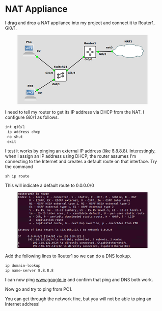 # NAT Appliance

I drag and drop a NAT appliance into my project and connect it to Router1, Gi0/1.

<figure><img src="../../.gitbook/assets/image (3) (1).png" alt=""><figcaption></figcaption></figure>

I need to tell my router to get its IP address via DHCP from the NAT. I configure Gi0/1 as follows.

```
int gi0/1
 ip address dhcp
 no shut
 exit
```

I test it works by pinging an external IP address (like 8.8.8.8). Interestingly, when I assign an IP address using DHCP, the router assumes I'm connecting to the Internet and creates a default route on that interface. Try the command

```
sh ip route
```

This will indicate a default route to 0.0.0.0/0

<figure><img src="../../.gitbook/assets/image (4) (1).png" alt=""><figcaption></figcaption></figure>

Add the following lines to Router1 so we can do a DNS lookup.

```
ip domain-lookup
ip name-server 8.8.8.8
```

I can now ping www.google.ie and confirm that ping and DNS both work.

Now go and try to ping from PC1.&#x20;

You can get through the network fine, but you will not be able to ping an Internet address!
